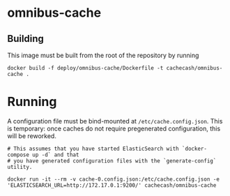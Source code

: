 # omnibus-cache

## Building

This image must be built from the root of the repository by running

```
docker build -f deploy/omnibus-cache/Dockerfile -t cachecash/omnibus-cache .
```

# Running

A configuration file must be bind-mounted at `/etc/cache.config.json`.  This is temporary: once caches do not require
pregenerated configuration, this will be reworked.

```
# This assumes that you have started ElasticSearch with `docker-compose up -d` and that
# you have generated configuration files with the `generate-config` utility.

docker run -it --rm -v cache-0.config.json:/etc/cache.config.json -e 'ELASTICSEARCH_URL=http://172.17.0.1:9200/' cachecash/omnibus-cache
```
